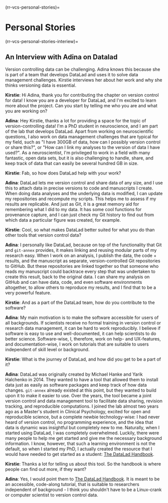 (rr-vcs-personal-stories)=
# Personal Stories

(rr-vcs-personal-stories-interiew)=
## An Interview with Adina on Datalad

Version controlling data can be challenging. Adina knows this because she is part of a team that develops DataLad and uses it to solve data management challenges.
Kirstie interviews her about her work and why she thinks versioning data is essential.


**Kirstie**: Hi Adina, thank you for contributing the chapter on version control for data!
I know you are a developer for DataLad, and I'm excited to learn more about the project.
Can you start by telling me who you are and what you are working on?

**Adina**: Hey Kirstie, thanks a lot for providing a space for the topic of version-controlling data!
I'm a PhD student in neuroscience, and I am part of the lab that develops DataLad.
Apart from working on neuroscientific questions, I also work on data management challenges that are typical for my field, such as "I have 300GB of data, how can I possibly version control or share this?", or "How can I link my analyses to the version of data I have used?".
As a neuroscientist, I'm privileged to work in a field with many fantastic, open data sets, but it is also challenging to handle, share, and keep track of data that can easily be several hundred GB in size.

**Kirstie**: Fab, so how does DataLad help with your work?

**Adina**: DataLad lets me version control and share data of any size, and I use this to attach data in precise versions to code and manuscripts I create.
When doing data analyses and the underlying data is modified, I can update my repositories and recompute my scripts.
This helps me to assess if my results are replicable.
And just as Git, it is a great memory aid for remembering what I did to my data.
It has some cool functions for provenance capture, and I can just check my Git history to find out from which data a particular figure was created, for example.


**Kirstie**: Cool, so what makes DataLad better suited for what you do than other tools that version control data?

**Adina**: I personally like DataLad, because on top of the functionality that Git and `git-annex` provides, it makes linking and reusing modular parts of my research easy.
When I work on an analysis, I publish the data, the code + results, and the manuscript as separate, version-controlled Git repositories to GitHub.
But these repositories are linked together so that someone who reads my manuscript could backtrace every step that was undertaken to create this result, back to the original data.
I can share my analysis on GitHub and can have data, code, and even software environments altogether, to allow others to reproduce my results, and I find that to be a very powerful feature.

**Kirstie**: And as a part of the DataLad team, how do you contribute to the software?

**Adina**: My main motivation is to make the software accessible for users of all backgrounds.
If scientists receive no formal training in version control or research data management, it can be hard to work reproducibly.
I believe if software is easy to use and well-documented, it can help scientists to do better science.
Software-wise, I, therefore, work on help- and UX-features, and documentation-wise, I work on tutorials that are suitable to users independent of skill level or background.

**Kirstie**: What is the journey of DataLad, and how did you get to be a part of it?

**Adina**: DataLad was originally created by Michael Hanke and Yarik Halchenko in 2014.
They wanted to have a tool that allowed them to install data just as easily as software packages and keep track of how data changes.
`git-annex` already existed at this point, but they wanted to build upon it to make it easier to use.
Over the years, the tool became a joint version control and data management tool to facilitate data sharing, revision tracking, and reproducible computations.
I joined the lab almost two years ago as a Master's student in Clinical Psychology, excited for open and reproducible science, but a complete newbie technology-wise:
I had never heard of version control, no programming experience, and the idea that data is dynamic was insightful but completely new to me.
Naturally, when I started using DataLad, I was completely overwhelmed.
Luckily, there were many people to help me get started and give me the necessary background information.
I know, however, that such a learning environment is not the default, so when I started my PhD, I actually created the resource that I would have needed to get started as a student: [The DataLad Handbook](http://handbook.datalad.org).

**Kirstie**: Thanks a lot for telling us about this tool. 
So the handbook is where people can find out more, if they want?

**Adina**: Yes, I would point them to [The DataLad Handbook](http://handbook.datalad.org).
It is meant to be an accessible, code-along tutorial, that is suitable to researchers independent of background - I think you shouldn't have to be a
Linux-crank or computer scientist to version control data.
